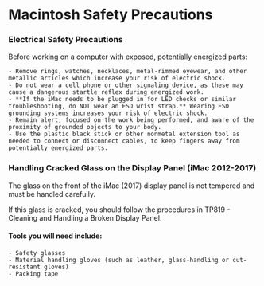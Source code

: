 # Macintosh Safety Precautions

### Electrical Safety Precautions

Before working on a computer with exposed, potentially energized parts:

    - Remove rings, watches, necklaces, metal-rimmed eyewear, and other metallic articles which increase your risk of electric shock.
    - Do not wear a cell phone or other signaling device, as these may cause a dangerous startle reflex during energized work.
    - **If the iMac needs to be plugged in for LED checks or similar troubleshooting, do NOT wear an ESD wrist strap.** Wearing ESD grounding systems increases your risk of electric shock.
    - Remain alert, focused on the work being performed, and aware of the proximity of grounded objects to your body.
    - Use the plastic black stick or other nonmetal extension tool as needed to connect or disconnect cables, to keep fingers away from potentially energized parts.

### Handling Cracked Glass on the Display Panel (iMac 2012-2017)

The glass on the front of the iMac (2017) display panel is not tempered and must be handled carefully.

If this glass is cracked, you should follow the procedures in TP819 - Cleaning and Handling a Broken Display Panel.

#### Tools you will need include:  

    - Safety glasses
    - Material handling gloves (such as leather, glass-handling or cut-resistant gloves)
    - Packing tape
